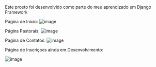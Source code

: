 Este proeto foi desenvolvido como parte do meu aprendizado em Django Framework


Página de Início:
![image](https://user-images.githubusercontent.com/80134011/232579192-d30580ef-6ed4-4e1f-ba3a-f767ad68188a.png)

Página Pastorais:
![image](https://user-images.githubusercontent.com/80134011/232579286-2cdc964a-010f-4201-8857-9a6df02943ae.png)

Pagina de Contatos:
![image](https://user-images.githubusercontent.com/80134011/232579484-bb9db69d-3440-4c20-a449-d32b059ae253.png)

Página de Inscriçoes ainda em Desenvolvimento:

![image](https://user-images.githubusercontent.com/80134011/232579694-50d9a126-5cdd-44f7-832c-e9b0631d06c1.png)
